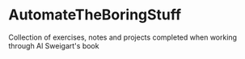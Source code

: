 # AutomateTheBoringStuff
 Collection of exercises, notes and projects completed when working through Al Sweigart's book
